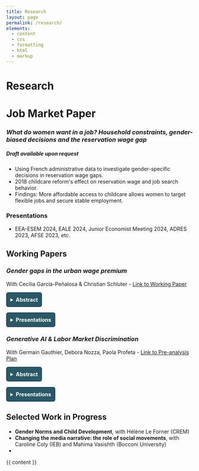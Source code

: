 ```yaml
---
title: Research
layout: page
permalink: /research/
elements:
  - content
  - css
  - formatting
  - html
  - markup  
---
```


<style>
  summary {
    font-weight: bold;
    cursor: pointer;
    padding: 10px;
    background-color: #2a5866; /* Navy background */
    color: white; /* White text */
    border: 1px solid #001f3f;
    border-radius: 5px;
    width: fit-content;
  }

  summary:hover {
    background-color: #001a35; /* Slightly darker navy on hover */
  }

  details {
    margin-bottom: 15px;
  }

  details[open] summary {
    background-color: #001a35; /* Change background when open */
  }

  .text-justify {
    text-align: justify;
    padding: 10px;
    background-color: #f9f9f9;
    border-left: 4px solid #ccc;
    margin-top: 10px;
    border-radius: 3px;
  }

  .button-container {
    display: flex;
    gap: 10px;
    flex-wrap: wrap;
  }

  @media (max-width: 600px) {
    .button-container {
      flex-direction: column;
    }
  }

  h1 {
    margin-top: 40px;
  }

  section {
    margin-top: 40px;
  }

  .page-title {
    text-align: center;
    font-style: normal;
  }
</style>

# Research

 
# Job Market Paper

### *What do women want in a job? Household constraints, gender-biased decisions and the reservation wage gap*

##### Draft available upon request

- Using French administrative data to investigate gender-specific decisions in reservation wage gaps.
- 2018 childcare reform's effect on reservation wage and job search behavior.
- Findings: More affordable access to childcare allows women to target flexible jobs and secure stable employment.

### Presentations
- EEA-ESEM 2024, EALE 2024, Junior Economist Meeting 2024, ADRES 2023, AFSE 2023, etc.

 

## Working Papers

### *Gender gaps in the urban wage premium*
With Cecilia García-Peñalosa & Christian Schluter - [Link to Working Paper](https://drive.google.com/file/d/1J18zTnQztCXFyi2CPf6kuWhTB35S_e0U/view)

<details>
  <summary>Abstract</summary>
    <p class="text-justify">
    Examines economic geography of gender wage gaps and urban wage premiums using French administrative data.
    </p>
</details>

<details>
  <summary>Presentations</summary>
  King’s Junior Research Day 2023, ADRES 2023, GRAPE 2023, etc.
</details>

### *Generative AI & Labor Market Discrimination*
With Germain Gauthier, Debora Nozza, Paola Profeta - [Link to Pre-analysis Plan](https://www.socialscienceregistry.org/trials/13538/history/220793)

<details>
  <summary>Abstract</summary>
    <p class="text-justify">
    Study of gender-stereotyped CVs produced by AI models and their discriminatory outcomes.
    </p>
</details>

<details>
  <summary>Presentations</summary>
  Dondena AI and Society Initiative Seminar at Bocconi University.
</details>

## Selected Work in Progress
- **Gender Norms and Child Development**, with Hélène Le Forner (CREM)
- **Changing the media narrative: the role of social movements**, with Caroline Coly (IEB) and Mahima Vasishth (Bocconi University)
- 

 

  <div class="reveal">
    <div class="slides">
      {{ content }}
    </div>
  </div>

  <script src="https://cdnjs.cloudflare.com/ajax/libs/reveal.js/4.3.1/reveal.min.js"></script>
  <script>
    Reveal.initialize();
  </script>

</body>
</html>
